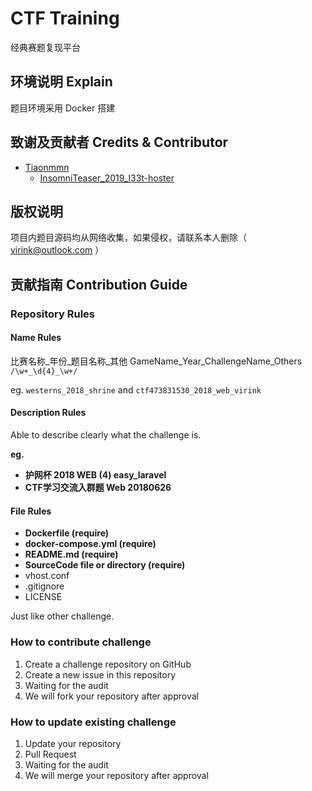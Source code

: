 # CTF Training

经典赛题复现平台

## 环境说明 Explain

题目环境采用 Docker 搭建

## 致谢及贡献者 Credits & Contributor

- [Tiaonmmn](https://github.com/Tiaonmmn)
    + [InsomniTeaser_2019_l33t-hoster](https://github.com/Tiaonmmn/InsomniTeaser_2019_l33t-hoster)

## 版权说明

项目内题目源码均从网络收集，如果侵权，请联系本人删除（ virink@outlook.com ）

## 贡献指南 Contribution Guide

### Repository Rules

#### Name Rules

比赛名称_年份_题目名称_其他 GameName_Year_ChallengeName_Others `/\w+_\d{4}_\w+/`

eg. `westerns_2018_shrine` and `ctf473831530_2018_web_virink`

#### Description Rules

Able to describe clearly what the challenge is.

**eg.**

- **护网杯 2018 WEB (4) easy_laravel**
- **CTF学习交流入群题 Web 20180626**

#### File Rules

- **Dockerfile (require)**
- **docker-compose.yml (require)**
- **README.md (require)**
- **SourceCode file or directory (require)**
- vhost.conf
- .gitignore
- LICENSE

Just like other challenge.

### How to contribute challenge

1. Create a challenge repository on GitHub
2. Create a new issue in this repository
3. Waiting for the audit
4. We will fork your repository after approval

### How to update existing challenge

1. Update your repository
2. Pull Request
3. Waiting for the audit
4. We will merge your repository after approval

